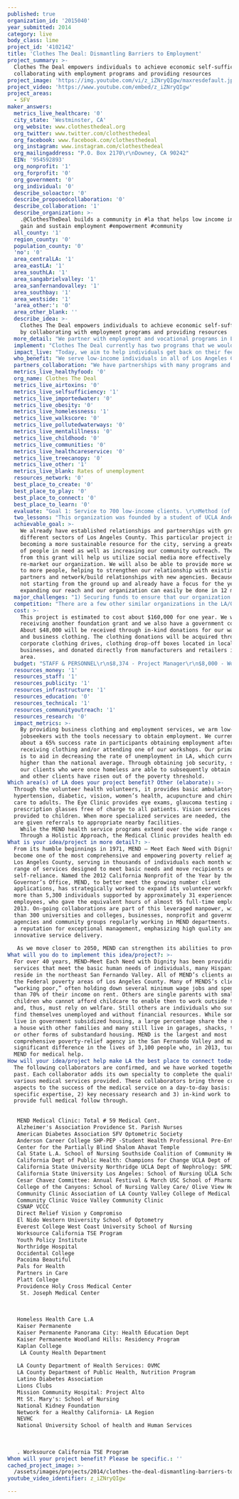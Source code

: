 ```yaml
---
published: true
organization_id: '2015040'
year_submitted: 2014
category: live
body_class: lime
project_id: '4102142'
title: 'Clothes The Deal: Dismantling Barriers to Employment'
project_summary: >-
  Clothes The Deal empowers individuals to achieve economic self-sufficiency by
  collaborating with employment programs and providing resources
project_image: 'https://img.youtube.com/vi/z_iZNryQIgw/maxresdefault.jpg'
project_video: 'https://www.youtube.com/embed/z_iZNryQIgw'
project_areas:
  - SFV
maker_answers:
  metrics_live_healthcare: '0'
  city_state: 'Westminster, CA'
  org_website: www.clothesthedeal.org
  org_twitter: www.twitter.com/clothesthedeal
  org_facebook: www.facebook.com/clothesthedeal
  org_instagram: www.instagram.com/clothesthedeal
  org_mailingaddress: "P.O. Box 2170\r\nDowney, CA 90242"
  EIN: '954592893'
  org_nonprofit: '1'
  org_forprofit: '0'
  org_government: '0'
  org_individual: '0'
  describe_soloactor: '0'
  describe_proposedcollaboration: '0'
  describe_collaboration: '1'
  describe_organization: >-
    .@ClothesTheDeal builds a community in #la that helps low income individuals
    gain and sustain employment #empowerment #community
  all_county: '1'
  region_county: '0'
  population_county: '0'
  'no': '0'
  area_centralLA: '1'
  area_eastLA: '1'
  area_southLA: '1'
  area_sangabrielvalley: '1'
  area_sanfernandovalley: '1'
  area_southbay: '1'
  area_westside: '1'
  'area_other:': '0'
  area_other_blank: ''
  describe_idea: >-
    Clothes The Deal empowers individuals to achieve economic self-sufficiency
    by collaborating with employment programs and providing resources
  more_detail: "We partner with employment and vocational programs in Los Angeles, providing business clothing and job preparation workshops to their clients. We address specific barriers that interfere with employment opportunities to those who are low-income and cannot afford professional attire, those who have spent a long period of time out of the workplace and need instruction on business attire and etiquette, and those who are socially disadvantaged. Clients who may be equally qualified with competing job applicants will lose job opportunities if they cannot present a professional image. \r\nWe would like to expand our community outreach, in order to serve more people in need and get more members of the community involved."
  implement: "Clothes The Deal currently has two programs that we would like to expand: the Business Clothing Program and the Dress to Impress Workshops.\r\n\r\nBusiness Clothing Program: Through a network of corporate clothing drives, donation drop-off locations, and donations directly from local manufacturers and retailers, we are able to collect ready-to-wear items for thousands of job ready clients. We hope to partner with more businesses and organizations throughout the LA community. \r\n\r\nDress To Impress Workshops: These workshops are designed to help educate and enhance the participant's self-esteem and professional image for job interviews. Topics include business wardrobe, business etiquette, self-confidence, hygiene, skin and hair care. Workshops are interactive public forums for discussion of dress codes in various work environments. Also addressed is non-verbal and visual communication between coworkers/customers/clients, sample scenarios, problem solving situations and team building activities. We make it easy for participants to attend a workshop by bringing the clothing and services to them."
  impact_live: "Today, we aim to help individuals get back on their feet and gain employment. Subsequently, we hope to decrease the number of people living on the streets and the number of families who live below the poverty threshold. In addition to higher living wages, they will ultimately achieve a higher quality of life for themselves and their families through things such as obtaining health insurance, purchasing healthy foods, and providing/obtaining a quality education.\r\n\r\nThe more people that we empower today by supporting them in their path back to the workforce, the more leaders and contributors we are cultivating for our communities tomorrow. By 2050, we hope that not only are local businesses and organizations invested in their communities but that the residents we empowered will contribute and help their communities grow. With more people in the workforce, we envision safer neighborhoods, no food deserts, and a higher quality of life for all."
  who_benefit: "We serve low-income individuals in all of Los Angeles County. Men and women, old and young, people of all nationalities qualify for our services.\r\n\r\nClients must be: \r\n1) low-income (according to the Federal Health & Human Services poverty guidelines)\r\n2) currently unemployed\r\n3) enrolled in an employment program, vocational training or educational institution\r\n\r\nSome of the clients that we have had and currently have include veterans, homeless individuals, at-risk youth, mentally or physically disabled individuals, those recovering from mental illness or substance abuse, and foster youth.\r\n"
  partners_collaboration: "We have partnerships with many programs and non-profits throughout the county. An example of a few agencies we collaborate with are LA Works, Children's Institute Inc., LA County of Education, The Salvation Army Bell Shelter, Single Room Occupancy Inc., Substance Abuse Foundation, U.S. Veterans Initiative, and Volunteers of America.\r\n\r\nOur partners provide clients and ensure that they are low-income and searching for employment. By partnering with a number of agencies, we are able to provide services to a diverse population of people coming from different backgrounds and histories. A few of our partners are also able to provide funding for their clients, allowing us to reach a greater amount of people in Los Angeles by using our resources on those who cannot provide their own funding.\r\n\r\nWe also aim to collaborate with the community. We attend many networking events focused on employment and vocational programs, including those hosted by POWER (Providing Opportunities with Essential Resources), LA United Job Creation Council and the Department of Mental Health. Local businesses and organizations also provide clothing donations and host clothing drivers. Annually, we have about 40 volunteers serve a total of 5,550 hours. Volunteers include youth interns, community service volunteers, Temporary Subsidized Employees, and ReEmployability employees. "
  metrics_live_healthyfood: '0'
  org_name: Clothes The Deal
  metrics_live_airtoxins: '0'
  metrics_live_selfsufficiency: '1'
  metrics_live_importedwater: '0'
  metrics_live_obesity: '0'
  metrics_live_homelessness: '1'
  metrics_live_walkscore: '0'
  metrics_live_pollutedwaterways: '0'
  metrics_live_mentalillness: '0'
  metrics_live_childhood: '0'
  metrics_live_communities: '0'
  metrics_live_healthcareservice: '0'
  metrics_live_treecanopy: '0'
  metrics_live_other: '1'
  metrics_live_blank: Rates of unemployment
  resources_network: '0'
  best_place_to_create: '0'
  best_place_to_play: '0'
  best_place_to_connect: '0'
  best_place_to_learn: '0'
  evaluate: "Goal 1: Service to 700 low-income clients. \r\nMethod (of evaluation): Income verification documents (TANF Notice of Action, General Relief Notice of Action, SSI Notice of Action, 2 month pay stubs). Collaborating agencies will assist with supplying income documentation.\r\n\r\n Goal 2: Job placement rates. \r\nMethod: Job placement rates. Clothes The Deal will evaluate job placement from a field sample of 400 clients out of the 700 served from the project. Client data base will be maintained and updated. \r\n\r\n Goal 3: Increased employment opportunities. \r\nMethod: Pre and post service questionnaires will be collected and evaluated to measure changes in various success indicators. Workshop questionnaires will measure information retained from workshops. \r\n\r\n Clothes The Deal will update evaluations with quarterly reports and a final end of project report. Clients served from the project will also have the opportunity to voluntarily provide written, audio and video testimonials to share their stories. "
  two_lessons: "This organization was founded by a student of UCLA Anderson School of Business in 1995 as part of a school project. She distributed needs assessments to different organizations around the city and found that though there were many employment services, they reported that their participants were in need of professional attire and etiquette for job interviews.\r\n\r\nIn the past, our primary donors have had prior relationships with officers on our Board of Directors. However, we realize that in order to be a sustainable organization, we need to keep building and maintaining relationships with local businesses, organizations and our community members. In order to do so, we need to "
  achievable_goal: >-
    We already have established relationships and partnerships with groups from
    different sectors of Los Angeles County. This particular project is aimed at
    becoming a more sustainable resource for the city, serving a greater number
    of people in need as well as increasing our community outreach. The funds
    from this grant will help us utilize social media more effectively and
    re-market our organization. We will also be able to provide more workshops
    to more people, helping to strengthen our relationship with existing
    partners and network/build relationships with new agencies. Because we are
    not starting from the ground up and already have a focus for the year,
    expanding our reach and our organization can easily be done in 12 months. 
  major_challenges: "1) Securing funds to ensure that our organization remains sustainable through the years.\r\n2) Community Outreach"
  competition: "There are a few other similar organizations in the LA/OC area. For example, Dress to Impress operates in North Hollywood locations. However, they only serve women. We serve people of all genders, nationalities, and ages. Working Wardrobes only operates in Orange County and does not accept walk-in clients, only those coming from their partnering agencies. Although we do work to collaborate with any non-profit referring low-income clients, our services are not contingent on a funding agreement. This is the biggest difference between Clothes The Deal and Working Wardrobes.\r\n\r\nOther things that differentiate us from other organizations is that we partner with dozens of different agencies throughout the county. With what we provide, these organizations are able to provide wrap-around services for their clients. In addition to the main boutique we have at our office in Downey, we also have satellite boutiques around the city that provide clothing to those who may live further from the Downey area. "
  cost: >-
    This project is estimated to cost about $160,000 for one year. We will be
    receiving another foundation grant and we also have a government contract.
    About $48,000 will be received through in-kind donations for our warehouse
    and business clothing. The clothing donations will be acquired through
    corporate clothing drives, clothing drop-off boxes located in local
    businesses, and donated directly from manufacturers and retailers in the LA
    area. 
  budget: "STAFF & PERSONNEL\r\n$8,374 - Project Manager\r\n$8,000 - Workshop Facilitators\r\n$10,000 - Service Coordinators\r\ntotal personnel = $26,374\r\n\r\nNON-PERSONNEL (Operating Costs)\r\n$4,000 - Automotive (fuel & maintenance)\r\n$10,000 - Workshop Supplies (sewing kits, 20 computer tablets, hygienic & beauty products)\r\n$3,200 - Office Supplies\r\n$6,500 - Equipment (2 desktop computers, 2 laptops, flip camera, digital audio recorder)\r\n$3,000 - Printing & Reproduction\r\n$2,500 - Boutique Supplies (garment bags, lint rollers, steamers)\r\n$3,000 - Marketing Materials\r\n$1,250 - Display (mannequins, clothing display)\r\ntotal non-personnel = $33,450\r\n\r\nOTHER COSTS\r\n$29,500 - Vehicle (mini van)\r\n$1,250 - Software\r\n$1,900 - Communications (cell phones, Bluetooth, cellular service)\r\n$1,750 - Clothing Racks\r\n$1,250 - hangers\r\ntotal other costs = $35,650\r\n\r\n+ Indirect costs at 3% = $4,526\r\n\r\nGRAND TOTAL =  $26,374 + $33,450 + $35,650 + $4,526 = $100,000\r\n"
  resources_money: '1'
  resources_staff: '1'
  resources_publicity: '1'
  resources_infrastructure: '1'
  resources_education: '0'
  resources_technical: '1'
  resources_communityoutreach: '1'
  resources_research: '0'
  impact_metrics: >-
    By providing business clothing and employment services, we arm low-income
    jobseekers with the tools necessary to obtain employment. We currently have
    about a 65% success rate in participants obtaining employment after
    receiving clothing and/or attending one of our workshops. Our primary goal
    is to aid in decreasing the rate of unemployment in LA, which currently is
    higher than the national average. Through obtaining job security, some of
    our clients who were once homeless are able to subsequently obtain housing
    and other clients have risen out of the poverty threshold. 
Which area(s) of LA does your project benefit? Other (elaborate): >-
  Through the volunteer health volunteers, it provides basic ambulatory,
  hypertension, diabetic, vision, women’s health, acupuncture and chiropractic
  care to adults. The Eye Clinic provides eye exams, glaucoma testing and
  prescription glasses free of charge to all patients. Vision services are also
  provided to children. When more specialized services are needed, the patients
  are given referrals to appropriate nearby facilities.
    While the MEND health service programs extend over the wide range of illnesses and treatments of young children through seniors, a significant percentage of MEND’s medical activity is extended to the diagnosis and the treatment of hypertension and diabetes prevalent in the dominantly Hispanic population of the northeast San Fernando Valley. Nearly one-third of the MEND medical cash budget is directed to diabetic medications. The MEND Medical Volunteers have designed and implemented a comprehensive medical program that provides health care to poor uninsured families living in the northeast San Fernando Valley. The group includes physicians, doctors of optometry, a doctor of chiropractic, an acupuncturist, nurse practitioners and RN's, 
    Through a Holistic Approach, the Medical Clinic provides health education and exercise classes, including specialty clinics for diabetes, hypertension, women’s health and healthy aging; and has recently launched a 4-month Weight Management Course, the objective of which is to educate obese patients on nutrition and exercise, in a culturally-sensitive manner while helping them adopt lifestyle changes that can help them lose the excess weight. Our plan is to rotate 15 patients every 4 months through the course with the goal of helping them lose 10 pounds or lower their BMI score by one point.
What is your idea/project in more detail?: >-
  From its humble beginnings in 1971, MEND – Meet Each Need with Dignity – has
  become one of the most comprehensive and empowering poverty relief agencies in
  Los Angeles County, serving in thousands of individuals each month with a full
  range of services designed to meet basic needs and move recipients on to
  self-reliance. Named the 2012 California Nonprofit of the Year by the
  Governor’s Office, MEND, to better meet the growing number client
  applications, has strategically worked to expand its volunteer workforce to
  more than 5,300 individuals supported by approximately 31 experienced
  employees, who gave the equivalent hours of almost 95 full-time employees in
  2013. On-going collaborations are part of this leveraged manpower, with more
  than 300 universities and colleges, businesses, nonprofit and government
  agencies and community groups regularly working in MEND departments. MEND has
  a reputation for exceptional management, emphasizing high quality and
  innovative service delivery.
   
   As we move closer to 2050, MEND can strengthen its abilities to provide health options for individuals and families and to break the bonds of hunger, disease, and poverty providing a future-serving as a pathway to self-reliance.
What will you do to implement this idea/project?: >-
  For over 40 years, MEND—Meet Each Need with Dignity has been providing
  services that meet the basic human needs of individuals, many Hispanic, who
  reside in the northeast San Fernando Valley. All of MEND’s clients are below
  the Federal poverty areas of Los Angeles County. Many of MENDS’s clients are
  “working poor,” often holding down several minimum wage jobs and spending more
  than 70% of their income on rent. Others are single parents with small
  children who cannot afford childcare to enable then to work outside the home
  and, thus, must rely on welfare. Still others are individuals who suddenly
  find themselves unemployed and without financial resources. While some clients
  live in government subsidized housing, a large percentage share the rental of
  a house with other families and many still live in garages, shacks, trailers
  or other forms of substandard housing. MEND is the largest and most
  comprehensive poverty-relief agency in the San Fernando Valley and makes a
  significant difference in the lives of 3,100 people who, in 2013, turned to
  MEND for medical help.
How will your idea/project help make LA the best place to connect today? In LA2050?: >-
  The following collaborators are confirmed, and we have worked together in the
  past. Each collaborator adds its own specialty to complete the quality of the
  various medical services provided. These collaborators bring three critical
  aspects to the success of the medical service on a day-to-day basis: 1) their
  specific expertise, 2) key necessary research and 3) in-kind work to help MEND
  provide full medical follow through.
   
   
   MEND Medical Clinic: Total # 59 Medical Cont.
   Alzheimer's Association Providence St. Parish Nurses
   American Diabetes Association SFV Optometric Society
   Anderson Career College SHP-PEP -Student Health Professional Pre-Entry Program
   Center for the Partially Blind Shalom Ahavat Temple
   Cal State L.A. School of Nursing Southside Coalition of Community Health Centers
   California Dept of Public Health: Champions for Change UCLA Dept of Int. Medicine: Community Health Program
   California State University Northridge UCLA Dept of Nephrology: SPRINT Study
   California State University Los Angeles: School of Nursing UCLA School of Nursing " Heart Stiches""
   Cesar Chavez Committee: Annual Festival & March USC School of Pharmacy Fraternity
   College of the Canyons: School of Nursing Valley Care/ Olive View Hospital
   Community Clinic Association of LA County Valley College of Medical Careers
   Community Clinic Voice Valley Community Clinic
   CSNAP VCCC
   Direct Relief Vision y Compromiso
   El Nido Western University School of Optometry
   Everest College West Coast University School of Nursing
   Worksource California TSE Program
   Youth Policy Institute
   Northridge Hospital
   Occidental College
   Pacoima Beautiful
   Pals for Health
   Partners in Care 
   Platt College
   Providence Holy Cross Medical Center
    St. Joseph Medical Center
   
   
   
   Homeless Health Care L.A
   Kaiser Permanente
   Kaiser Permanente Panorama City: Health Education Dept
   Kaiser Permanente Woodland Hills: Residency Program
   Kaplan College
    LA County Health Department
   
   LA County Department of Health Services: OVMC
   LA County Department of Public Health, Nutrition Program
   Latino Diabetes Association
   Lions Clubs
   Mission Community Hospital: Project Alto
   Mt St. Mary's: School of Nursing
   National Kidney Foundation
   Network for a Healthy California- LA Region
   NEVHC
   National University School of health and Human Services
   
   
   
   . Worksource California TSE Program
Whom will your project benefit? Please be specific.: ''
cached_project_image: >-
  /assets/images/projects/2014/clothes-the-deal-dismantling-barriers-to-employment/img.youtube.com/vi/z_iZNryQIgw/maxresdefault.jpg
youtube_video_identifier: z_iZNryQIgw

---
```

